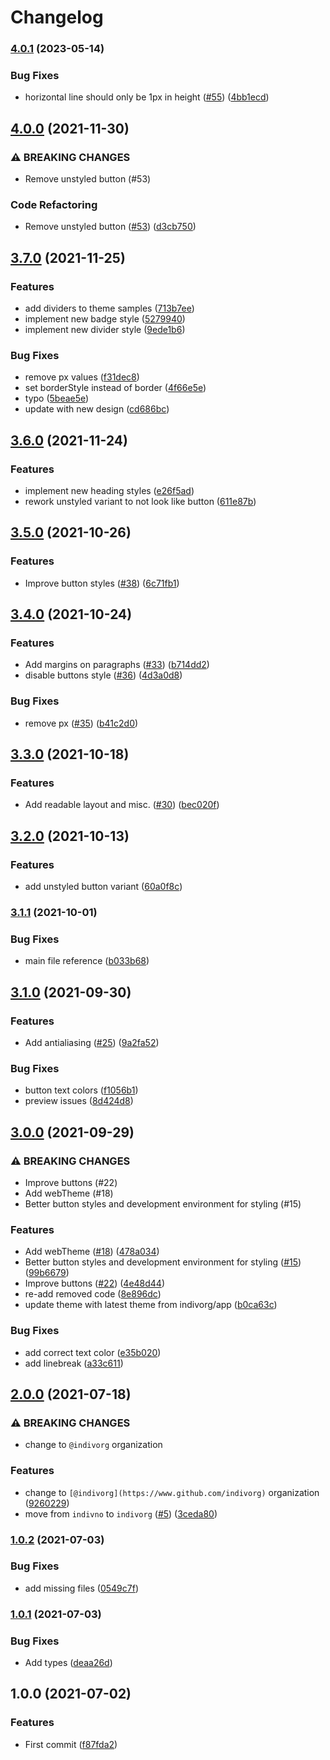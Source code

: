 # Changelog

### [4.0.1](https://www.github.com/indivorg/theme/compare/v4.0.0...v4.0.1) (2023-05-14)


### Bug Fixes

* horizontal line should only be 1px in height ([#55](https://www.github.com/indivorg/theme/issues/55)) ([4bb1ecd](https://www.github.com/indivorg/theme/commit/4bb1ecd06695768f1f44c46d12d73af6b3f098a6))

## [4.0.0](https://www.github.com/indivorg/theme/compare/v3.7.0...v4.0.0) (2021-11-30)


### ⚠ BREAKING CHANGES

* Remove unstyled button (#53)

### Code Refactoring

* Remove unstyled button ([#53](https://www.github.com/indivorg/theme/issues/53)) ([d3cb750](https://www.github.com/indivorg/theme/commit/d3cb7506605042891b6db5b8ce409a1b00b74518))

## [3.7.0](https://www.github.com/indivorg/theme/compare/v3.6.0...v3.7.0) (2021-11-25)


### Features

* add dividers to theme samples ([713b7ee](https://www.github.com/indivorg/theme/commit/713b7ee47e01059a529d956eef696009bc374db4))
* implement new badge style ([5279940](https://www.github.com/indivorg/theme/commit/5279940e2c5207c94fd41e22e9041ef43fb2765b))
* implement new divider style ([9ede1b6](https://www.github.com/indivorg/theme/commit/9ede1b67262181605a262baf8674e591f1f95461))


### Bug Fixes

* remove px values ([f31dec8](https://www.github.com/indivorg/theme/commit/f31dec88c72fc5100fece5a1e4321c7eecd21439))
* set borderStyle instead of border ([4f66e5e](https://www.github.com/indivorg/theme/commit/4f66e5e316028e4bb1860f7fa2cf685617081ff8))
* typo ([5beae5e](https://www.github.com/indivorg/theme/commit/5beae5e7c3e96ce8ebec9c998f16be914c78e14e))
* update with new design ([cd686bc](https://www.github.com/indivorg/theme/commit/cd686bc8094054d865364d2eee6c4bca6ff2d298))

## [3.6.0](https://www.github.com/indivorg/theme/compare/v3.5.0...v3.6.0) (2021-11-24)


### Features

* implement new heading styles ([e26f5ad](https://www.github.com/indivorg/theme/commit/e26f5ad0c64e834c78ccf12694f89868048b4541))
* rework unstyled variant to not look like button ([611e87b](https://www.github.com/indivorg/theme/commit/611e87bdb42f5a098ec0cd379a66123898bbf2e4))

## [3.5.0](https://www.github.com/indivorg/theme/compare/v3.4.0...v3.5.0) (2021-10-26)


### Features

* Improve button styles ([#38](https://www.github.com/indivorg/theme/issues/38)) ([6c71fb1](https://www.github.com/indivorg/theme/commit/6c71fb15b3bf52eed05ae7e5f7ec0e1e514293e5))

## [3.4.0](https://www.github.com/indivorg/theme/compare/v3.3.0...v3.4.0) (2021-10-24)


### Features

* Add margins on paragraphs ([#33](https://www.github.com/indivorg/theme/issues/33)) ([b714dd2](https://www.github.com/indivorg/theme/commit/b714dd2fb555e0c7db5fa508d305207fb2eefdca))
* disable buttons style ([#36](https://www.github.com/indivorg/theme/issues/36)) ([4d3a0d8](https://www.github.com/indivorg/theme/commit/4d3a0d8dbf9ed5730cd747962aef17411c4dde40))


### Bug Fixes

* remove px ([#35](https://www.github.com/indivorg/theme/issues/35)) ([b41c2d0](https://www.github.com/indivorg/theme/commit/b41c2d0dc7c48bec47b6a601b050ade140211ece))

## [3.3.0](https://www.github.com/indivorg/theme/compare/v3.2.0...v3.3.0) (2021-10-18)


### Features

* Add readable layout and misc. ([#30](https://www.github.com/indivorg/theme/issues/30)) ([bec020f](https://www.github.com/indivorg/theme/commit/bec020f31253b6fddfc76a54ef2208af8ab42926))

## [3.2.0](https://www.github.com/indivorg/theme/compare/v3.1.1...v3.2.0) (2021-10-13)


### Features

* add unstyled button variant ([60a0f8c](https://www.github.com/indivorg/theme/commit/60a0f8cfc4b5836a5d0c34e3ba2a00d34d5a2135))

### [3.1.1](https://www.github.com/indivorg/theme/compare/v3.1.0...v3.1.1) (2021-10-01)


### Bug Fixes

* main file reference ([b033b68](https://www.github.com/indivorg/theme/commit/b033b6876e505152f70c43dd241e48573e6f466e))

## [3.1.0](https://www.github.com/indivorg/theme/compare/v3.0.0...v3.1.0) (2021-09-30)


### Features

* Add antialiasing ([#25](https://www.github.com/indivorg/theme/issues/25)) ([9a2fa52](https://www.github.com/indivorg/theme/commit/9a2fa52d1ce900dbcadc02a476e6921d560d6bc8))


### Bug Fixes

* button text colors ([f1056b1](https://www.github.com/indivorg/theme/commit/f1056b1d8ea58effd32800a6467569a5bec841c7))
* preview issues ([8d424d8](https://www.github.com/indivorg/theme/commit/8d424d82ef3d581bf62e077cbe170f3eb544c2b8))

## [3.0.0](https://www.github.com/indivorg/theme/compare/v2.0.0...v3.0.0) (2021-09-29)


### ⚠ BREAKING CHANGES

* Improve buttons (#22)
* Add webTheme (#18)
* Better button styles and development environment for styling (#15)

### Features

* Add webTheme ([#18](https://www.github.com/indivorg/theme/issues/18)) ([478a034](https://www.github.com/indivorg/theme/commit/478a034d109653043aa6e1cf8d0486a366457677))
* Better button styles and development environment for styling ([#15](https://www.github.com/indivorg/theme/issues/15)) ([99b6679](https://www.github.com/indivorg/theme/commit/99b6679a2ae6bf35c74ef49393430c46e0a77eb1))
* Improve buttons ([#22](https://www.github.com/indivorg/theme/issues/22)) ([4e48d44](https://www.github.com/indivorg/theme/commit/4e48d44c2b686aa5e55fee4c463a37b114389227))
* re-add removed code ([8e896dc](https://www.github.com/indivorg/theme/commit/8e896dcc0087b5cb37d26776a60f9a9ac6b114c1))
* update theme with latest theme from indivorg/app ([b0ca63c](https://www.github.com/indivorg/theme/commit/b0ca63c3089abf84ca33b1c1f4293d341071f49d))


### Bug Fixes

* add correct text color ([e35b020](https://www.github.com/indivorg/theme/commit/e35b0202e017a5d10d7a93b0e62cbb7d7fa97b49))
* add linebreak ([a33c611](https://www.github.com/indivorg/theme/commit/a33c611c756e632a08a6c31e7ad922a799a2509c))

## [2.0.0](https://www.github.com/indivorg/theme/compare/v1.0.2...v2.0.0) (2021-07-18)

### ⚠ BREAKING CHANGES

- change to `@indivorg` organization

### Features

- change to `[@indivorg](https://www.github.com/indivorg)` organization
  ([9260229](https://www.github.com/indivorg/theme/commit/92602290db1f675351918bd874d06e9cdb3a4ad1))
- move from `indivno` to `indivorg`
  ([#5](https://www.github.com/indivorg/theme/issues/5))
  ([3ceda80](https://www.github.com/indivorg/theme/commit/3ceda8003464c3715ee0c0f600aeb2402fd2fa77))

### [1.0.2](https://www.github.com/indivorg/theme/compare/v1.0.1...v1.0.2) (2021-07-03)

### Bug Fixes

- add missing files
  ([0549c7f](https://www.github.com/indivorg/theme/commit/0549c7f22d2ae622c39fb3790991a292c5127520))

### [1.0.1](https://www.github.com/indivorg/theme/compare/v1.0.0...v1.0.1) (2021-07-03)

### Bug Fixes

- Add types
  ([deaa26d](https://www.github.com/indivorg/theme/commit/deaa26d4fdad12192e5a9e95fd34ed1b6b8674b6))

## 1.0.0 (2021-07-02)

### Features

- First commit
  ([f87fda2](https://www.github.com/indivorg/theme/commit/f87fda25177c72ceafaf08beb505483b6b7d9676))

